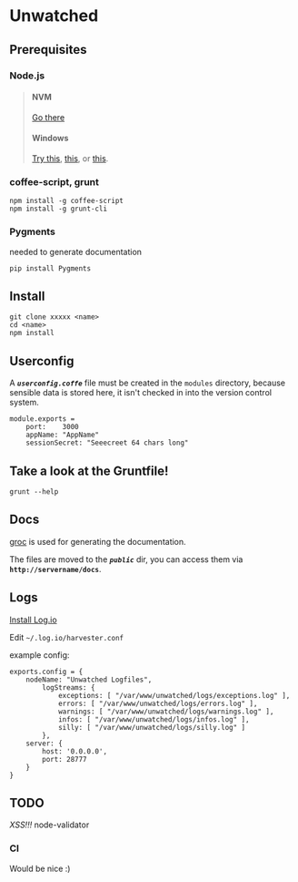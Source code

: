 # Unwatched


## Prerequisites

### Node.js

> #### NVM
>
> [Go there](https://github.com/creationix/nvm)
>
> #### Windows
>
> [Try this](http://www.ubuntu.com/download/desktop), [this](http://wiki.centos.org/Download), or [this](http://fedoraproject.org/get-fedora).
 
### coffee-script, grunt

    npm install -g coffee-script
    npm install -g grunt-cli

### Pygments
needed to generate documentation

    pip install Pygments

## Install

    git clone xxxxx <name>
    cd <name>
    npm install

## Userconfig
A <b>*`userconfig.coffe`*</b> file must be created in the `modules` directory, because sensible data is stored here, it isn't checked in into the version control system.

    module.exports =
        port:    3000
        appName: "AppName"
        sessionSecret: "Seeecreet 64 chars long"



## Take a look at the Gruntfile!

    grunt --help



## Docs
[groc](https://github.com/nevir/groc/) is used for generating the documentation.

The files are moved to the <b>*`public`*</b> dir, you can access them via **`http://servername/docs`**.

## Logs

[Install Log.io](http://logio.org/)

Edit `~/.log.io/harvester.conf`

example config:

    exports.config = {
        nodeName: "Unwatched Logfiles",
            logStreams: {
                exceptions: [ "/var/www/unwatched/logs/exceptions.log" ],
                errors: [ "/var/www/unwatched/logs/errors.log" ],
                warnings: [ "/var/www/unwatched/logs/warnings.log" ], 
                infos: [ "/var/www/unwatched/logs/infos.log" ],
                silly: [ "/var/www/unwatched/logs/silly.log" ]
            },
        server: {
            host: '0.0.0.0',
            port: 28777
        }
    }



## TODO
*XSS!!!* node-validator


### CI
 Would be nice :)
